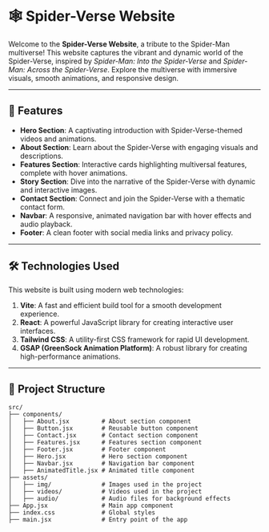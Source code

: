 # 🕸️ Spider-Verse Website

Welcome to the **Spider-Verse Website**, a tribute to the Spider-Man multiverse! This website captures the vibrant and dynamic world of the Spider-Verse, inspired by *Spider-Man: Into the Spider-Verse* and *Spider-Man: Across the Spider-Verse*. Explore the multiverse with immersive visuals, smooth animations, and responsive design.

---

## 🚀 Features

- **Hero Section**: A captivating introduction with Spider-Verse-themed videos and animations.
- **About Section**: Learn about the Spider-Verse with engaging visuals and descriptions.
- **Features Section**: Interactive cards highlighting multiversal features, complete with hover animations.
- **Story Section**: Dive into the narrative of the Spider-Verse with dynamic and interactive images.
- **Contact Section**: Connect and join the Spider-Verse with a thematic contact form.
- **Navbar**: A responsive, animated navigation bar with hover effects and audio playback.
- **Footer**: A clean footer with social media links and privacy policy.

---

## 🛠️ Technologies Used

This website is built using modern web technologies:

1. **Vite**: A fast and efficient build tool for a smooth development experience.
2. **React**: A powerful JavaScript library for creating interactive user interfaces.
3. **Tailwind CSS**: A utility-first CSS framework for rapid UI development.
4. **GSAP (GreenSock Animation Platform)**: A robust library for creating high-performance animations.

---

## 📂 Project Structure

```plaintext
src/
├── components/
│   ├── About.jsx         # About section component
│   ├── Button.jsx        # Reusable button component
│   ├── Contact.jsx       # Contact section component
│   ├── Features.jsx      # Features section component
│   ├── Footer.jsx        # Footer component
│   ├── Hero.jsx          # Hero section component
│   ├── Navbar.jsx        # Navigation bar component
│   ├── AnimatedTitle.jsx # Animated title component
├── assets/
│   ├── img/              # Images used in the project
│   ├── videos/           # Videos used in the project
│   ├── audio/            # Audio files for background effects
├── App.jsx               # Main app component
├── index.css             # Global styles
├── main.jsx              # Entry point of the app
